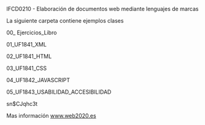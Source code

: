 IFCD0210 - Elaboración de documentos web mediante lenguajes de marcas

La siguiente carpeta contiene ejemplos clases

00_ Ejercicios_Libro

01_UF1841_XML

02_UF1841_HTML

03_UF1841_CSS

04_UF1842_JAVASCRIPT

05_UF1843_USABILIDAD_ACCESIBILIDAD


sn$CJqhc3t


 Mas información  www.web2020.es 
 

